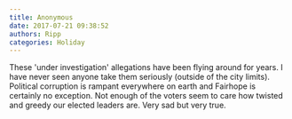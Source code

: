 ```yaml
---
title: Anonymous
date: 2017-07-21 09:38:52
authors: Ripp
categories: Holiday
---
```


 These 'under investigation' allegations have been flying around for years.  I have never seen anyone take them seriously (outside of the city limits).  Political corruption is rampant everywhere on earth and Fairhope is certainly no exception.  Not enough of the voters seem to care how twisted and greedy our elected leaders are.  Very sad but very true.